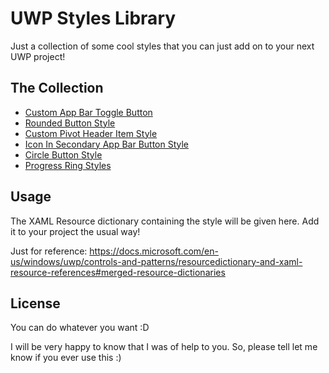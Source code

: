 # UWP Styles Library
Just a collection of some cool styles that you can just add on to your next UWP project!

## The Collection
* [Custom App Bar Toggle Button](/CustomAppBarToggleButtonStyle)
* [Rounded Button Style](/RoundedButtonStyle)
* [Custom Pivot Header Item Style](/CustomPivotHeaderItemStyle)
* [Icon In Secondary App Bar Button Style](/IconInSecondaryAppBarButtonStyle)
* [Circle Button Style](/CircleButtonStyle)
* [Progress Ring Styles](/ProgressRingStyles)

## Usage
The XAML Resource dictionary containing the style will be given here. Add it to your project the usual way!

Just for reference:
https://docs.microsoft.com/en-us/windows/uwp/controls-and-patterns/resourcedictionary-and-xaml-resource-references#merged-resource-dictionaries

## License
You can do whatever you want :D

I will be very happy to know that I was of help to you. So, please tell let me know if you ever use this :)
